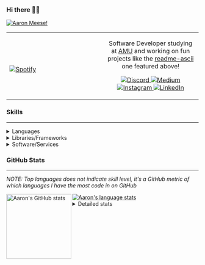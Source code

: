 ### Hi there 👋🏻
[![Aaron Meese!](https://user-images.githubusercontent.com/17814535/88975338-a2aabf00-d27f-11ea-963f-8a19608716b4.png)](https://github.com/ajmeese7/readme-ascii "README ASCII")

<!-- Modified from project here: https://github.com/novatorem/novatorem -->
<table width="100%"> 
  <tr>
  <td width="50%">
      
&nbsp; <br> [![Spotify](https://ajmeese7.vercel.app/api/spotify)](https://open.spotify.com/user/ajmeese)

  </td>
  <td width="50%">

<p align="center">
Software Developer studying at <a href="https://www.amu.apus.edu/">AMU</a> and working on fun 
projects like the <a href="https://github.com/ajmeese7/readme-ascii">readme-ascii</a> one featured above!
</p>
<p align="center">
  <a href="https://discord.gg/PxRTQg3">
    <img src="https://img.shields.io/badge/discord-ajmeese7%234835-369?style=flat-square&logo=discord&logoColor=white&color=purple" alt="Discord" title="Discord">
  </a>
  <a href="https://link.aaronmeese.com/medium">
    <img src="https://img.shields.io/badge/medium-ajmeese7-1DB954?style=flat-square&logo=medium&logoColor=white" alt="Medium" title="Medium">
  </a>
  <br />
  <a href="https://link.aaronmeese.com/instagram">
    <img src="https://img.shields.io/badge/instagram-ajmeese7-1DB954?style=flat-square&logo=instagram&logoColor=white&color=c13584" alt="Instagram" title="Instagram">
  </a>
  <a href="https://link.aaronmeese.com/linkedin">
    <img src="https://img.shields.io/badge/linkedIn-aaronmeese-1DB954?style=flat-square&logo=linkedin&logoColor=white&color=blue" alt="LinkedIn" title="LinkedIn">
  </a>
</p>
  </td>
  </table>

[//]: <> (The `&nbsp;` is to have Aphelion take up more space)

### Skills ###
----
<details>
<summary>Languages</summary>

+ JavaScript
+ HTML
+ CSS
    + [README ASCII](https://github.com/ajmeese7/readme-ascii)
+ PHP
    + [Coupon Booked](https://github.com/ajmeese7/coupon-booked)
    + [Steam Summary](https://github.com/ajmeese7/steam-summary)
+ Java
    + [BRCC Java](https://github.com/ajmeese7/brcc-java)
    + [Euler Problems](https://github.com/ajmeese7/euler-problems)

</details>
<details>
<summary>Libraries/Frameworks</summary>

+ NodeJS
    + [Snapchat Share](https://github.com/ajmeese7/snapchat-share)
    + [FRC Spreadsheets](https://github.com/ajmeese7/frc-spreadsheets)
+ Cordova
+ React Native
+ jQuery
+ Discord.js
    + [Spambot](https://github.com/ajmeese7/spambot)
    + [Automatic Reactions](https://github.com/ajmeese7/automatic-reactions)
    + [Multiple Reactions](https://github.com/ajmeese7/multiple-reactions)
    + [Galley Calls](https://github.com/ajmeese7/galley-calls)
    + [Tatsu Toolbox](https://github.com/ajmeese7/tatsu-toolbox)
+ Puppeteer
    + [README ASCII](https://github.com/ajmeese7/readme-ascii)
    + [Dynamic Page Retrieval](https://github.com/ajmeese7/dynamic-page-retrieval)
+ Nightmare.js
    + [Steam Queue Clicker](https://github.com/ajmeese7/steam-queue-clicker)
    + [Repbot](https://github.com/ajmeese7/repbot)
+ Express
    + [Galley Calls](https://github.com/ajmeese7/galley-calls)
+ pdf-lib
+ async

</details>
<details>
<summary>Software/Services</summary>

+ Wallpaper Engine
    + [Random Wallpaper](https://github.com/ajmeese7/random-wallpaper)
    + [Image of the Day](https://github.com/ajmeese7/image-of-the-day)
+ phpMyAdmin
+ cPanel
+ Cloudinary
+ Cloudflare Workers
+ Firefox Extensions
    + [Chess Next Move](https://github.com/ajmeese7/chess-next-move)
    + [Gmail Label Organizer](https://github.com/ajmeese7/gmail-label-organizer)
+ Google Analytics
+ Heroku
+ Nexmo
+ Twilio
    + [Galley Calls](https://github.com/ajmeese7/galley-calls)
+ Sonix
    + [Galley Calls](https://github.com/ajmeese7/galley-calls)
+ Auth0
+ OneSignal

</details>

### GitHub Stats ###
----
*NOTE: Top languages does not indicate skill level, it's a GitHub metric of which languages I have the most code in on GitHub*

<a href="https://profile-summary-for-github.com/user/ajmeese7">
  <img align="left" height="170px" src="https://github-readme-stats.vercel.app/api?username=ajmeese7&show_icons=true&line_height=27&count_private=true&include_all_commits=true" alt="Aaron's GitHub stats"/>
  <img src="https://github-readme-stats.vercel.app/api/top-langs/?username=ajmeese7&hide_langs_below=5&layout=compact" alt="Aaron's language stats"/>
</a>

<details>
<summary>Detailed stats</summary>

### :zap: Recent Activity
<!--START_SECTION:activity-->
1. 🗣 Commented on [#62](https://github.com/dwyl/phoenix-chat-example/issues/62) in [dwyl/phoenix-chat-example](https://github.com/dwyl/phoenix-chat-example)
2. 🎉 Merged PR [#64](https://github.com/dwyl/phoenix-chat-example/pull/64) in [dwyl/phoenix-chat-example](https://github.com/dwyl/phoenix-chat-example)
3. 🗣 Commented on [#57](https://github.com/ajmeese7/spambot/issues/57) in [ajmeese7/spambot](https://github.com/ajmeese7/spambot)
4. ❗️ Closed issue [#55](https://github.com/dwyl/phoenix-chat-example/issues/55) in [dwyl/phoenix-chat-example](https://github.com/dwyl/phoenix-chat-example)
5. 💪 Opened PR [#61](https://github.com/dwyl/phoenix-chat-example/pull/61) in [dwyl/phoenix-chat-example](https://github.com/dwyl/phoenix-chat-example)
<!--END_SECTION:activity-->

### 🧐 Waka Stats
<!--START_SECTION:waka-->
**🐱 My Github Data** 

> 🏆 155 Contributions in the Year 2021
 > 
> 📦 65.9 kB Used in Github's Storage 
 > 
> 🚫 Not Opted to Hire
 > 
> 📜 53 Public Repositories 
 > 
> 🔑 20 Private Repositories  
 > 
**I'm an Early 🐤** 

```text
🌞 Morning    324 commits    ████████░░░░░░░░░░░░░░░░░   33.75% 
🌆 Daytime    407 commits    ██████████░░░░░░░░░░░░░░░   42.4% 
🌃 Evening    220 commits    █████░░░░░░░░░░░░░░░░░░░░   22.92% 
🌙 Night      9 commits      ░░░░░░░░░░░░░░░░░░░░░░░░░   0.94%

```
📅 **I'm Most Productive on Saturday** 

```text
Monday       117 commits    ███░░░░░░░░░░░░░░░░░░░░░░   12.19% 
Tuesday      125 commits    ███░░░░░░░░░░░░░░░░░░░░░░   13.02% 
Wednesday    101 commits    ██░░░░░░░░░░░░░░░░░░░░░░░   10.52% 
Thursday     114 commits    ███░░░░░░░░░░░░░░░░░░░░░░   11.88% 
Friday       144 commits    ███░░░░░░░░░░░░░░░░░░░░░░   15.0% 
Saturday     183 commits    ████░░░░░░░░░░░░░░░░░░░░░   19.06% 
Sunday       176 commits    ████░░░░░░░░░░░░░░░░░░░░░   18.33%

```


📊 **This Week I Spent My Time On** 

```text
⌚︎ Time Zone: America/Chicago

💬 Programming Languages: 
JavaScript               4 hrs 4 mins        ████████████████████░░░░░   82.71% 
SCSS                     44 mins             ███░░░░░░░░░░░░░░░░░░░░░░   15.09% 
CSS                      6 mins              ░░░░░░░░░░░░░░░░░░░░░░░░░   2.2%

🐱‍💻 Projects: 
stocks-dashboard         4 hrs 55 mins       █████████████████████████   100.0%

```

**I Mostly Code in JavaScript** 

```text
JavaScript               31 repos            ██████████████░░░░░░░░░░░   57.41% 
HTML                     9 repos             ████░░░░░░░░░░░░░░░░░░░░░   16.67% 
Java                     4 repos             █░░░░░░░░░░░░░░░░░░░░░░░░   7.41% 
CSS                      3 repos             █░░░░░░░░░░░░░░░░░░░░░░░░   5.56% 
Python                   3 repos             █░░░░░░░░░░░░░░░░░░░░░░░░   5.56%

```



<!--END_SECTION:waka-->
</details>
